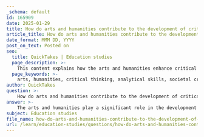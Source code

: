 ```yaml
---
_schema: default
id: 165909
date: 2025-01-29
title: How do arts and humanities contribute to the development of critical thinking skills?
article_title: How do arts and humanities contribute to the development of critical thinking skills?
date_format: MMM DD, YYYY
post_on_text: Posted on
seo:
  title: QuickTakes | Education studies
  page_description: >-
    This content explains how the arts and humanities enhance critical thinking skills through analytical engagement, societal critique, effective communication, independent research, metacognitive awareness, and the development of transferable skills.
  page_keywords: >-
    arts, humanities, critical thinking, analytical skills, societal critique, effective communication, independent research, metacognitive awareness, transferable skills, education
author: QuickTakes
question: >-
    How do arts and humanities contribute to the development of critical thinking skills?
answer: >-
    The arts and humanities play a significant role in the development of critical thinking skills for several reasons:\n\n1. **Analytical Skills**: The arts and humanities require students to engage with complex texts, artworks, and cultural phenomena. This engagement fosters analytical skills as students learn to interpret and evaluate different perspectives and arguments. The subjective nature of interpretation in these fields encourages deeper analysis, which is essential for critical thinking.\n\n2. **Societal Critique**: The study of arts and humanities often involves critiquing societal norms and structures. This critical engagement helps students to question assumptions, analyze social issues, and consider the implications of various cultural artifacts. Such critique is fundamental to developing a critical mindset.\n\n3. **Effective Communication**: Arts and humanities education emphasizes the importance of clear and persuasive communication. Students are trained to articulate their thoughts and arguments effectively, which is a crucial component of critical thinking. Writing essays and engaging in discussions require students to present their ideas logically and coherently.\n\n4. **Independent Research**: The ability to conduct independent research is a key aspect of critical thinking. In the arts and humanities, students learn to gather, assess, and synthesize information from various sources. This process enhances their ability to think critically about the information they encounter and to form well-reasoned conclusions.\n\n5. **Metacognitive Awareness**: Critical thinking involves not just thinking critically about content but also being aware of one’s own thought processes. The arts and humanities encourage metacognitive skills, allowing students to reflect on their learning and thinking strategies, which enhances their overall critical thinking abilities.\n\n6. **Transferable Skills**: The skills developed through critical thinking in the arts and humanities are highly transferable. Employers value individuals who can approach problems creatively, work collaboratively, and adapt to changing circumstances. This versatility not only enhances employability but also prepares students for diverse career paths.\n\nIn summary, the arts and humanities contribute to the development of critical thinking skills by fostering analytical abilities, encouraging societal critique, enhancing communication, promoting independent research, developing metacognitive awareness, and providing transferable skills. These competencies are essential for academic success and for active, informed participation in society.
subject: Education studies
file_name: how-do-arts-and-humanities-contribute-to-the-development-of-critical-thinking-skills.md
url: /learn/education-studies/questions/how-do-arts-and-humanities-contribute-to-the-development-of-critical-thinking-skills
---
```


&nbsp;
